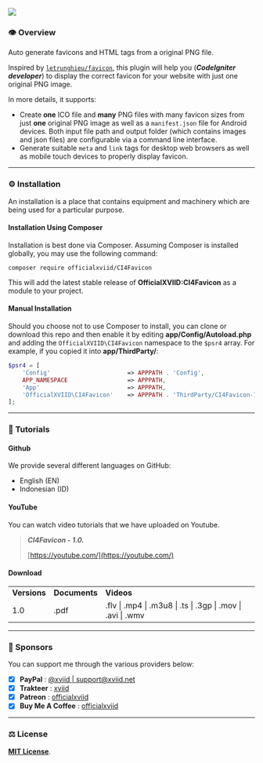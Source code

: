 ![](https://33333.cdn.cke-cs.com/kSW7V9NHUXugvhoQeFaf/images/f1db086732f08de88d73a7a45299fe7addc0d308cb98d867.png)

### 👁️ Overview

Auto generate favicons and HTML tags from a original PNG file.

Inspired by [`letrunghieu/favicon`](https://github.com/letrunghieu/favicon), this plugin will help you (_**CodeIgniter developer**_) to display the correct favicon for your website with just one original PNG image.

In more details, it supports:

*   Create **one** ICO file and **many** PNG files with many favicon sizes from just **one** original PNG image as well as a `manifest.json` file for Android devices. Both input file path and output folder (which contains images and json files) are configurable via a command line interface.
*   Generate suitable `meta` and `link` tags for desktop web browsers as well as mobile touch devices to properly display favicon.

---

### ⚙️ Installation

An installation is a place that contains equipment and machinery which are being used for a particular purpose.

#### Installation Using Composer

Installation is best done via Composer. Assuming Composer is installed globally, you may use the following command:

```plaintext
composer require officialxviid/CI4Favicon
```

This will add the latest stable release of **OfficialXVIID:CI4Favicon** as a module to your project.

#### Manual Installation

Should you choose not to use Composer to install, you can clone or download this repo and then enable it by editing **app/Config/Autoload.php** and adding the `OfficialXVIID\CI4Favicon` namespace to the `$psr4` array. For example, if you copied it into **app/ThirdParty/**:

```php
$psr4 = [
    'Config'                      => APPPATH . 'Config',
    APP_NAMESPACE                 => APPPATH,
    'App'                         => APPPATH,
    'OfficialXVIID\CI4Favicon'    => APPPATH . 'ThirdParty/CI4Favicon-1.0/src',
];
```

---

### 📖 Tutorials

#### Github

We provide several different languages ​​on GitHub:

*   English (EN)
*   Indonesian (ID)

#### YouTube

You can watch video tutorials that we have uploaded on Youtube.

> _**CI4Favicon - 1.0.**_ 
> 
> [https://youtube.com/](https://youtube.com/)

#### Download

<table><tbody><tr><td><strong>Versions</strong></td><td><strong>Documents</strong></td><td><strong>Videos</strong></td></tr><tr><td>1.0</td><td>.pdf</td><td>.flv | .mp4 | .m3u8 | .ts | .3gp | .mov | .avi | .wmv</td></tr></tbody></table>

---

### 🫰 Sponsors

You can support me through the various providers below:

*   [x] **PayPal** : [@xviid | support@xviid.net](https://paypal.me/xviid)
*   [x] **Trakteer** : [xviid](https://trakteer.id/xviid)
*   [x] **Patreon** : [officialxviid](https://www.patreon.com/officialxviid)
*   [x] **Buy Me A Coffee** : [officialxviid](https://www.buymeacoffee.com/officialxviid)

---

### ⚖️ License

[**MIT License**](https://github.com/officialxviid/CI4Favicon/blob/main/LICENSE).
